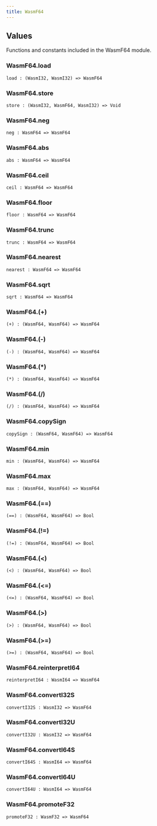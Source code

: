 ```yaml
---
title: WasmF64
---
```


## Values

Functions and constants included in the WasmF64 module.

### WasmF64.**load**

```grain
load : (WasmI32, WasmI32) => WasmF64
```

### WasmF64.**store**

```grain
store : (WasmI32, WasmF64, WasmI32) => Void
```

### WasmF64.**neg**

```grain
neg : WasmF64 => WasmF64
```

### WasmF64.**abs**

```grain
abs : WasmF64 => WasmF64
```

### WasmF64.**ceil**

```grain
ceil : WasmF64 => WasmF64
```

### WasmF64.**floor**

```grain
floor : WasmF64 => WasmF64
```

### WasmF64.**trunc**

```grain
trunc : WasmF64 => WasmF64
```

### WasmF64.**nearest**

```grain
nearest : WasmF64 => WasmF64
```

### WasmF64.**sqrt**

```grain
sqrt : WasmF64 => WasmF64
```

### WasmF64.**(+)**

```grain
(+) : (WasmF64, WasmF64) => WasmF64
```

### WasmF64.**(-)**

```grain
(-) : (WasmF64, WasmF64) => WasmF64
```

### WasmF64.**(*)**

```grain
(*) : (WasmF64, WasmF64) => WasmF64
```

### WasmF64.**(/)**

```grain
(/) : (WasmF64, WasmF64) => WasmF64
```

### WasmF64.**copySign**

```grain
copySign : (WasmF64, WasmF64) => WasmF64
```

### WasmF64.**min**

```grain
min : (WasmF64, WasmF64) => WasmF64
```

### WasmF64.**max**

```grain
max : (WasmF64, WasmF64) => WasmF64
```

### WasmF64.**(==)**

```grain
(==) : (WasmF64, WasmF64) => Bool
```

### WasmF64.**(!=)**

```grain
(!=) : (WasmF64, WasmF64) => Bool
```

### WasmF64.**(<)**

```grain
(<) : (WasmF64, WasmF64) => Bool
```

### WasmF64.**(<=)**

```grain
(<=) : (WasmF64, WasmF64) => Bool
```

### WasmF64.**(>)**

```grain
(>) : (WasmF64, WasmF64) => Bool
```

### WasmF64.**(>=)**

```grain
(>=) : (WasmF64, WasmF64) => Bool
```

### WasmF64.**reinterpretI64**

```grain
reinterpretI64 : WasmI64 => WasmF64
```

### WasmF64.**convertI32S**

```grain
convertI32S : WasmI32 => WasmF64
```

### WasmF64.**convertI32U**

```grain
convertI32U : WasmI32 => WasmF64
```

### WasmF64.**convertI64S**

```grain
convertI64S : WasmI64 => WasmF64
```

### WasmF64.**convertI64U**

```grain
convertI64U : WasmI64 => WasmF64
```

### WasmF64.**promoteF32**

```grain
promoteF32 : WasmF32 => WasmF64
```

